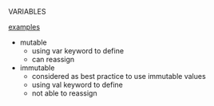 VARIABLES

[examples](../../lectures/basics/Variables.scala)

- mutable
    - using var keyword to define
    - can reassign
- immutable
    - considered as best practice to use immutable values
    - using val keyword to define
    - not able to reassign